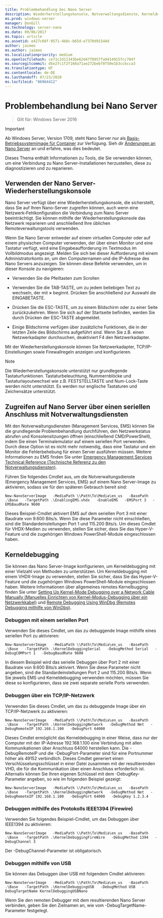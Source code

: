 ```yaml
---
title: Problembehandlung bei Nano Server
description: Wiederherstellungskonsole, Notverwaltungsdienste, Kerneldebugging
ms.prod: windows-server
manager: DonGill
ms.technology: server-nano
ms.date: 09/06/2017
ms.topic: article
ms.assetid: e427c66f-9571-4b8c-b65d-e7370d91544d
author: jaimeo
ms.author: jaimeo
ms.localizationpriority: medium
ms.openlocfilehash: ce71c2d11343be62d47f8957fa9414915fcc7847
ms.sourcegitcommit: d5e27c1f2f168a71ae272bebf8f50e1b3ccbcca3
ms.translationtype: HT
ms.contentlocale: de-DE
ms.lasthandoff: 07/23/2020
ms.locfileid: "86964412"
---
```

# <a name="troubleshooting-nano-server"></a>Problembehandlung bei Nano Server

>Gilt für: Windows Server 2016

> [!IMPORTANT]
> Ab Windows Server, Version 1709, steht Nano Server nur als [Basis-Betriebssystemimage für Container](/virtualization/windowscontainers/quick-start/using-insider-container-images#install-base-container-image) zur Verfügung. Sieh dir [Änderungen an Nano Server](nano-in-semi-annual-channel.md) an und erfahre, was dies bedeutet. 

Dieses Thema enthält Informationen zu Tools, die Sie verwenden können, um eine Verbindung zu Nano Server-Installationen herzustellen, diese zu diagnostizieren und zu reparieren.  
  
## <a name="using-the-nano-server-recovery-console"></a>Verwenden der Nano Server-Wiederherstellungskonsole 
 
Nano Server verfügt über eine Wiederherstellungskonsole, die sicherstellt, dass Sie auf Ihren Nano-Server zugreifen können, auch wenn eine Netzwerk-Fehlkonfiguration die Verbindung zum Nano Server beeinträchtigt. Sie können mithilfe der Wiederherstellungskonsole das Netzwerk reparieren und anschließend Ihre üblichen Remoteverwaltungstools verwenden.  
  
Wenn Sie Nano Server entweder auf einem virtuellen Computer oder auf einem physischen Computer verwenden, der über einen Monitor und eine Tastatur verfügt, wird eine Eingabeaufforderung im Textmodus im Vollbildmodus angezeigt. Melden Sie sich bei dieser Aufforderung mit einem Administratorkonto an, um den Computernamen und die IP-Adresse des Nano Servers anzuzeigen. Sie können diese Befehle verwenden, um in dieser Konsole zu navigieren:  
  
-   Verwenden Sie die Pfeiltasten zum Scrollen  
  
-   Verwenden Sie die TAB-TASTE, um zu jedem beliebigen Text zu wechseln, der mit **>** beginnt. Drücken Sie anschließend zur Auswahl die EINGABETASTE.  
  
-   Drücken Sie die ESC-TASTE, um zu einem Bildschirm oder zu einer Seite zurückzukehren. Wenn Sie sich auf der Startseite befinden, werden Sie durch Drücken der ESC-TASTE abgemeldet.  
  
-   Einige Bildschirme verfügen über zusätzliche Funktionen, die in der letzten Zeile des Bildschirms aufgeführt sind. Wenn Sie z.B. einen Netzwerkadapter durchsuchen, deaktiviert F4 den Netzwerkadapter.  
  
Mit der Wiederherstellungskonsole können Sie Netzwerkadapter, TCP/IP-Einstellungen sowie Firewallregeln anzeigen und konfigurieren.
> [!NOTE]
> Die Wiederherstellungskonsole unterstützt nur grundlegende Tastaturfunktionen. Tastaturbeleuchtung, Nummernblöcke und Tastaturlayoutwechsel wie z.B. FESTSTELLTASTE und Num-Lock-Taste werden nicht unterstützt. Es werden nur englische Tastaturen und Zeichensätze unterstützt.

## <a name="accessing-nano-server-over-a-serial-port-with-emergency-management-services"></a>Zugreifen auf Nano Server über einen seriellen Anschluss mit Notverwaltungsdiensten  
Mit den Notverwaltungsdiensten (Management Services, EMS) können Sie die grundlegende Problembehandlung durchführen, den Netzwerkstatus abrufen und Konsolensitzungen öffnen (einschließend CMD/PowerShell), indem Sie einen Terminalemulator auf einem seriellen Port verwenden. Durch diese Option ist es nicht mehr notwendig, dass eine Tastatur und ein Monitor die Fehlerbehebung für einen Server ausführen müssen. Weitere Informationen zu EMS finden Sie unter [Emergency Management Services Technical Reference (Technische Referenz zu den Notverwaltungsdiensten)](/previous-versions/windows/it-pro/windows-server-2003/cc784411(v=ws.10)).

Führen Sie folgendes Cmdlet aus, um die Notverwaltungsdienste (Emergency Management Services, EMS) auf einem Nano Server-Image zu aktivieren, sodass sie für den späteren Gebrauch bereit sind:  
  
`New-NanoServerImage   -MediaPath \\Path\To\Media\en_us   -BasePath .\Base   -TargetPath .\EnablingEMS.vhdx   -EnableEMS   -EMSPort 3   -EMSBaudRate 9600`  
  
Dieses Beispiel-Cmdlet aktiviert EMS auf dem seriellen Port 3 mit einer Baudrate von 9.600 Bits/s. Wenn Sie diese Parameter nicht einschließen, sind die Standardeinstellungen Port 1 und 115.200 Bits/s. Um dieses Cmdlet für VHDX-Medien zu verwenden, stellen Sie sicher, dass Sie das Hyper-V-Feature und die zugehörigen Windows PowerShell-Module eingeschlossen haben.

## <a name="kernel-debugging"></a>Kerneldebugging  
Sie können das Nano Server-Image konfigurieren, um Kerneldebugging mit einer Vielzahl von Methoden zu unterstützen. Um Kerneldebugging mit einem VHDX-Image zu verwenden, stellen Sie sicher, dass Sie das Hyper-V-Feature und die zugehörigen Windows PowerShell-Module eingeschlossen haben. Weitere Informationen über allgemeines remotes Kernelbugging finden Sie unter [Setting Up Kernel-Mode Debugging over a Network Cable Manually (Manuelles Einrichten von Kernel-Modus-Debugging über ein Netzwerkkabel)](/windows-hardware/drivers/debugger/setting-up-a-network-debugging-connection) und [Remote Debugging Using WinDbg (Remotes Debugging mithilfe von WinDbg)](/windows-hardware/drivers/debugger/setting-up-a-network-debugging-connection).  
  
### <a name="debugging-using-a-serial-port"></a>Debuggen mit einem seriellen Port  
Verwenden Sie dieses Cmdlet, um das zu debuggende Image mithilfe eines seriellen Port zu aktivieren:  
  
`New-NanoServerImage   -MediaPath \\Path\To\Media\en_us   -BasePath .\Base   -TargetPath .\KernelDebuggingSerial   -DebugMethod Serial   -DebugCOMPort 1   -DebugBaudRate 9600`  
  
In diesem Beispiel wird das serielle Debuggen über Port 2 mit einer Baudrate von 9.600 Bits/s aktiviert. Wenn Sie diese Parameter nicht angeben, sind die Standardeinstellungen Port 2 und 115.200 Bits/s. Wenn Sie jeweils EMS und Kerneldebugging verwenden möchten, müssen Sie diese so konfigurieren, dass sie zwei separate serielle Ports verwenden.  
  
### <a name="debugging-over-a-tcpip-network"></a>Debuggen über ein TCP/IP-Netzwerk  
Verwenden Sie dieses Cmdlet, um das zu debuggende Image über ein TCP/IP-Netzwerk zu aktivieren:  
  
`New-NanoServerImage   -MediaPath \\Path\To\Media\en_us   -BasePath .\Base   -TargetPath .\KernelDebuggingNetwork   -DebugMethod Net   -DebugRemoteIP 192.168.1.100   -DebugPort 64000`  
  
Dieses Cmdlet ermöglicht das Kerneldebugging in einer Weise, dass nur der Computer mit der IP-Adresse 192.168.1.100 eine Verbindung mit allen Kommunikationen über Anschluss 64000 herstellen kann. Die -DebugRemoteIP und die -DebugPort-Parameter sind für eine Portnummer höher als 49152 verbindlich. Dieses Cmdlet generiert einen Verschlüsselungsschlüssel in einer Datei zusammen mit der resultierenden VHD, die für die Kommunikation über einen Anschluss erforderlich ist. Alternativ können Sie Ihren eigenen Schlüssel mit dem -DebugKey-Parameter angeben, so wie im folgenden Beispiel gezeigt:  
  
`New-NanoServerImage   -MediaPath \\Path\To\Media\en_us   -BasePath .\Base   -TargetPath .\KernelDebuggingNetwork   -DebugMethod Net   -DebugRemoteIP 192.168.1.100   -DebugPort 64000   -DebugKey 1.2.3.4`  
  
### <a name="debugging-using-the-ieee1394-protocol-firewire"></a>Debuggen mithilfe des Protokolls IEEE1394 (Firewire)  
Verwenden Sie folgendes Beispiel-Cmdlet, um das Debuggen über IEEE1394 zu aktivieren:  
  
`New-NanoServerImage   -MediaPath \\Path\To\Media\en_us   -BasePath .\Base   -TargetPath .\KernelDebuggingFireWire   -DebugMethod 1394   -DebugChannel 3`  
  
Der -DebugChannel-Parameter ist obligatorisch.  
  
### <a name="debugging-using-usb"></a>Debuggen mithilfe von USB  
Sie können das Debuggen über USB mit folgendem Cmdlet aktivieren:  
  
`New-NanoServerImage   -MediaPath \\Path\To\Media\en_us   -BasePath .\Base   -TargetPath .\KernelDebuggingUSB   -DebugMethod USB   -DebugTargetName KernelDebuggingUSBNano`  
  
Wenn Sie den remoten Debugger mit dem resultierenden Nano Server verbinden, geben Sie den Zielnamen an, wie vom -DebugTargetName-Parameter festgelegt.    

